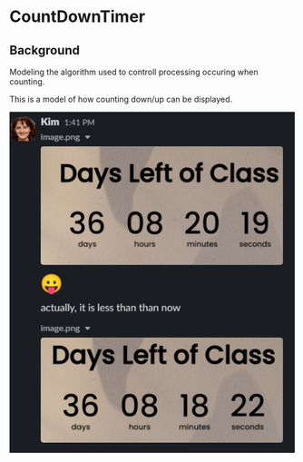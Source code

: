 # CountDownTimer

## Background 
Modeling the algorithm used to controll processing occuring when counting.  

This is a model of how counting down/up can be displayed. 

![](Image/DaysLeftofClass.png)
